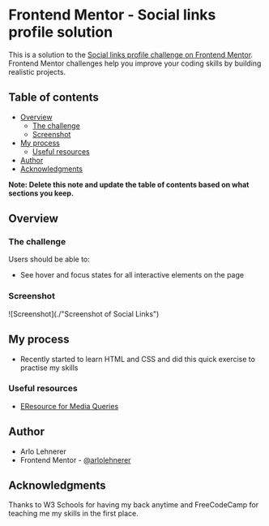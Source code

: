 # Frontend Mentor - Social links profile solution

This is a solution to the [Social links profile challenge on Frontend Mentor](https://www.frontendmentor.io/challenges/social-links-profile-UG32l9m6dQ). Frontend Mentor challenges help you improve your coding skills by building realistic projects. 

## Table of contents

- [Overview](#overview)
  - [The challenge](#the-challenge)
  - [Screenshot](#screenshot)
- [My process](#my-process)
  - [Useful resources](#useful-resources)
- [Author](#author)
- [Acknowledgments](#acknowledgments)

**Note: Delete this note and update the table of contents based on what sections you keep.**

## Overview

### The challenge

Users should be able to:

- See hover and focus states for all interactive elements on the page

### Screenshot

![Screenshot](./"Screenshot of Social Links")


## My process
- Recently started to learn HTML and CSS and did this quick exercise to practise my skills

### Useful resources

- [EResource for Media Queries](https://www.w3schools.com/css/css_rwd_mediaqueries.asp)

## Author

- Arlo Lehnerer
- Frontend Mentor - [@arlolehnerer](https://www.frontendmentor.io/profile/arlolehnerer)

## Acknowledgments

Thanks to W3 Schools for having my back anytime and FreeCodeCamp for teaching me my skills in the first place.
